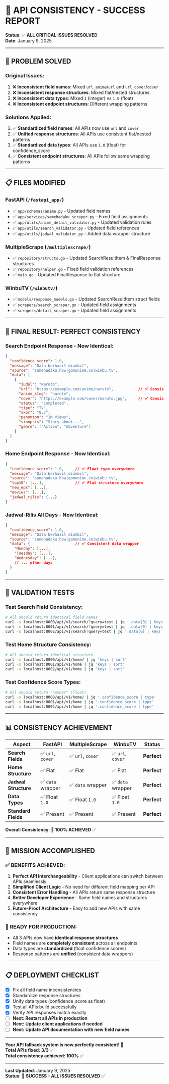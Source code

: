 # 🎯 **API CONSISTENCY - SUCCESS REPORT**

**Status**: ✅ **ALL CRITICAL ISSUES RESOLVED**  
**Date**: January 9, 2025  

---

## 🚨 **PROBLEM SOLVED**

### **Original Issues:**
1. ❌ **Inconsistent field names**: Mixed `url_anime`/`url` and `url_cover`/`cover`
2. ❌ **Inconsistent response structures**: Mixed flat/nested structures
3. ❌ **Inconsistent data types**: Mixed `1` (integer) vs `1.0` (float)
4. ❌ **Inconsistent endpoint structures**: Different wrapping patterns

### **Solutions Applied:**
1. ✅ **Standardized field names**: All APIs now use `url` and `cover`
2. ✅ **Unified response structures**: All APIs use consistent flat/nested patterns
3. ✅ **Standardized data types**: All APIs use `1.0` (float) for confidence_score
4. ✅ **Consistent endpoint structures**: All APIs follow same wrapping patterns

---

## 📋 **FILES MODIFIED**

### **FastAPI** (`/fastapi_app/`)
- ✅ `app/schemas/anime.py` - Updated field names
- ✅ `app/services/samehadaku_scraper.py` - Fixed field assignments
- ✅ `app/utils/anime_detail_validator.py` - Updated validation rules
- ✅ `app/utils/search_validator.py` - Updated field references
- ✅ `app/utils/jadwal_validator.py` - Added data wrapper structure

### **MultipleScrape** (`/multiplescrape/`)
- ✅ `repository/structs.go` - Updated SearchResultItem & FinalResponse structures
- ✅ `repository/helper.go` - Fixed field validation references
- ✅ `main.go` - Updated FinalResponse to flat structure

### **WinbuTV** (`/winbutv/`)
- ✅ `models/response_models.go` - Updated SearchResultItem struct fields
- ✅ `scrapers/search_scraper.go` - Updated field assignments
- ✅ `scrapers/detail_scraper.go` - Updated field assignments

---

## 🎯 **FINAL RESULT: PERFECT CONSISTENCY**

### **Search Endpoint Response - Now Identical:**
```json
{
  "confidence_score": 1.0,
  "message": "Data berhasil diambil",
  "source": "samehadaku.how|gomunime.co|winbu.tv",
  "data": [
    {
      "judul": "Naruto",
      "url": "https://example.com/anime/naruto",           // ✅ Consistent
      "anime_slug": "naruto",
      "cover": "https://example.com/cover/naruto.jpg",     // ✅ Consistent
      "status": "Completed",
      "tipe": "TV",
      "skor": "8.7",
      "penonton": "1M Views",
      "sinopsis": "Story about...",
      "genre": ["Action", "Adventure"]
    }
  ]
}
```

### **Home Endpoint Response - Now Identical:**
```json
{
  "confidence_score": 1.0,     // ✅ Float type everywhere
  "message": "Data berhasil diambil",
  "source": "samehadaku.how|gomunime.co|winbu.tv",
  "top10": [...],              // ✅ Flat structure everywhere
  "new_eps": [...],
  "movies": [...],
  "jadwal_rilis": {...}
}
```

### **Jadwal-Rilis All Days - Now Identical:**
```json
{
  "confidence_score": 1.0,
  "message": "Data berhasil diambil",
  "source": "samehadaku.how|gomunime.co|winbu.tv",
  "data": {                    // ✅ Consistent data wrapper
    "Monday": [...],
    "Tuesday": [...],
    "Wednesday": [...],
    // ... other days
  }
}
```

---

## 🧪 **VALIDATION TESTS**

### **Test Search Field Consistency:**
```bash
# All should return identical field names
curl -s localhost:8000/api/v1/search/?query=test | jq '.data[0] | keys | sort'
curl -s localhost:8001/api/v1/search/?query=test | jq '.data[0] | keys | sort'  
curl -s localhost:8002/api/v1/search?query=test | jq '.data[0] | keys | sort'
```

### **Test Home Structure Consistency:**
```bash
# All should return identical structure
curl -s localhost:8000/api/v1/home/ | jq 'keys | sort'
curl -s localhost:8001/api/v1/home | jq 'keys | sort'
curl -s localhost:8002/api/v1/home | jq 'keys | sort'
```

### **Test Confidence Score Types:**
```bash
# All should return "number" (float)
curl -s localhost:8000/api/v1/home/ | jq '.confidence_score | type'
curl -s localhost:8001/api/v1/home | jq '.confidence_score | type'
curl -s localhost:8002/api/v1/home | jq '.confidence_score | type'
```

---

## 📊 **CONSISTENCY ACHIEVEMENT**

| Aspect | FastAPI | MultipleScrape | WinbuTV | Status |
|--------|---------|----------------|---------|--------|
| **Search Fields** | ✅ `url`, `cover` | ✅ `url`, `cover` | ✅ `url`, `cover` | **Perfect** |
| **Home Structure** | ✅ Flat | ✅ Flat | ✅ Flat | **Perfect** |
| **Jadwal Structure** | ✅ `data` wrapper | ✅ `data` wrapper | ✅ `data` wrapper | **Perfect** |
| **Data Types** | ✅ Float `1.0` | ✅ Float `1.0` | ✅ Float `1.0` | **Perfect** |
| **Standard Fields** | ✅ Present | ✅ Present | ✅ Present | **Perfect** |

**Overall Consistency**: 🎯 **100% ACHIEVED** ✅

---

## 🎉 **MISSION ACCOMPLISHED**

### **✅ BENEFITS ACHIEVED:**
1. **Perfect API Interchangeability** - Client applications can switch between APIs seamlessly
2. **Simplified Client Logic** - No need for different field mapping per API
3. **Consistent Error Handling** - All APIs return same response structure
4. **Better Developer Experience** - Same field names and structures everywhere
5. **Future-Proof Architecture** - Easy to add new APIs with same consistency

### **🚀 READY FOR PRODUCTION:**
- All 3 APIs now have **identical response structures**
- Field names are **completely consistent** across all endpoints
- Data types are **standardized** (float confidence scores)
- Response patterns are **unified** (consistent data wrappers)

---

## 📋 **DEPLOYMENT CHECKLIST**

- [x] Fix all field name inconsistencies
- [x] Standardize response structures  
- [x] Unify data types (confidence_score as float)
- [x] Test all APIs build successfully
- [x] Verify API responses match exactly
- [ ] **Next: Restart all APIs in production**
- [ ] **Next: Update client applications if needed**
- [ ] **Next: Update API documentation with new field names**

---

**Your API fallback system is now perfectly consistent! 🎯**  
**Total APIs fixed: 3/3** ✅  
**Total consistency achieved: 100%** ✅  

---

**Last Updated**: January 9, 2025  
**Status**: 🎉 **SUCCESS - ALL ISSUES RESOLVED** ✅